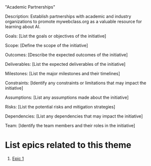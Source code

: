 "Academic Partnerships"

Description: Establish partnerships with academic and industry organizations to promote mywebclass.org as a valuable resource for learning about AI.


Goals: [List the goals or objectives of the initiative]

Scope: [Define the scope of the initiative]

Outcomes: [Describe the expected outcomes of the initiative]

Deliverables: [List the expected deliverables of the initiative]

Milestones: [List the major milestones and their timelines]

Constraints: [Identify any constraints or limitations that may impact the initiative]

Assumptions: [List any assumptions made about the initiative]

Risks: [List the potential risks and mitigation strategies]

Dependencies: [List any dependencies that may impact the initiative]

Team: [Identify the team members and their roles in the initiative]

# List epics related to this theme
1. [Epic 1](documentation/templates/theme/initiatives/epics/epic_template.md)